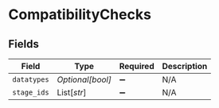 # CompatibilityChecks


## Fields

| Field              | Type               | Required           | Description        |
| ------------------ | ------------------ | ------------------ | ------------------ |
| `datatypes`        | *Optional[bool]*   | :heavy_minus_sign: | N/A                |
| `stage_ids`        | List[*str*]        | :heavy_minus_sign: | N/A                |